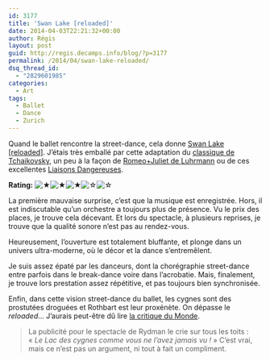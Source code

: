 ```yaml
---
id: 3177
title: 'Swan Lake [reloaded]'
date: 2014-04-03T22:21:32+00:00
author: Régis
layout: post
guid: http://regis.decamps.info/blog/?p=3177
permalink: /2014/04/swan-lake-reloaded/
dsq_thread_id:
  - "2829601985"
categories:
  - Art
tags:
  - Ballet
  - Dance
  - Zurich
---
```

Quand le ballet rencontre la street-dance, cela donne [Swan Lake [reloaded]](http://www.swanlake-show.ch/). J&rsquo;étais très emballé par cette adaptation du [classique de Tchaikovsky](https://play.spotify.com/album/3fVjvRz5dRNNWDk12EkDGc "Le Lac des cygnes, par l'orchestre national du Bolchoï, sur Spotify"), un peu à la façon de <a href="http://www.imdb.com/title/tt0117509" title="Romeo+Juliet, sur l'IMDb" target="_blank">Romeo+Juliet de Luhrmann</a> ou de ces excellentes [Liaisons Dangereuses](http://regis.decamps.info/blog/2012/02/les-liaisons-dangereuses/ "Mon avis sur les Liaisons dangereuses mises en scène par Malkovich").

**Rating:**&nbsp;![&#9733;](http://regis.decamps.info/blog/wp-content/plugins/xavins-review-ratings/default/star.png "3/5")![&#9733;](http://regis.decamps.info/blog/wp-content/plugins/xavins-review-ratings/default/star.png "3/5")![&#9733;](http://regis.decamps.info/blog/wp-content/plugins/xavins-review-ratings/default/star.png "3/5")![&#9734;](http://regis.decamps.info/blog/wp-content/plugins/xavins-review-ratings/default/blank_star.png "3/5")![&#9734;](http://regis.decamps.info/blog/wp-content/plugins/xavins-review-ratings/default/blank_star.png "3/5")&nbsp;


  
<!--more-->


  


La première mauvaise surprise, c&rsquo;est que la musique est enregistrée. Hors, il est indiscutable qu&rsquo;un orchestre a toujours plus de présence. Vu le prix des places, je trouve cela décevant. Et lors du spectacle, à plusieurs reprises, je trouve que la qualité sonore n&rsquo;est pas au rendez-vous.

Heureusement, l&rsquo;ouverture est totalement bluffante, et plonge dans un univers ultra-moderne, où le décor et la dance s&rsquo;entremêlent.

Je suis assez épaté par les danceurs, dont la chorégraphie street-dance entre parfois dans le break-dance voire dans l&rsquo;acrobatie. Mais, finalement, je trouve lors prestation assez répétitive, et pas toujours bien synchronisée.

Enfin, dans cette vision street-dance du ballet, les cygnes sont des prostutées droguées et Rothbart est leur proxénète. On dépasse le _reloaded_… J&rsquo;aurais peut-être dû lire <a href="http://www.lemonde.fr/culture/article/2013/10/04/dans-swan-lake-les-cygnes-sont-des-putes-le-sorcier-un-dealer_3489822_3246.html" target="_blank">la critique du Monde</a>.

> La publicité pour le spectacle de Rydman le crie sur tous les toits : « _Le Lac des cygnes comme vous ne l&rsquo;avez jamais vu !_ » C&rsquo;est vrai, mais ce n&rsquo;est pas un argument, ni tout à fait un compliment.